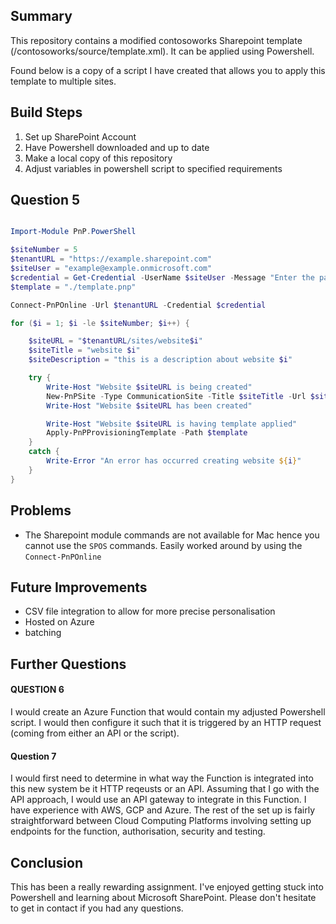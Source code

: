 ## Summary 

This repository contains a modified contosoworks Sharepoint template (/contosoworks/source/template.xml). It can be applied using Powershell.

Found below is a copy of a script I have created that allows you to apply this template to multiple sites.

## Build Steps

1. Set up SharePoint Account
2. Have Powershell downloaded and up to date
3. Make a local copy of this repository
4. Adjust variables in powershell script to specified requirements

## Question 5

```ps1

Import-Module PnP.PowerShell

$siteNumber = 5
$tenantURL = "https://example.sharepoint.com"
$siteUser = "example@example.onmicrosoft.com"
$credential = Get-Credential -UserName $siteUser -Message "Enter the password for the SharePoint site"
$template = "./template.pnp"

Connect-PnPOnline -Url $tenantURL -Credential $credential

for ($i = 1; $i -le $siteNumber; $i++) {

    $siteURL = "$tenantURL/sites/website$i"
    $siteTitle = "website $i"
    $siteDescription = "this is a description about website $i"

    try {
        Write-Host "Website $siteURL is being created"
        New-PnPSite -Type CommunicationSite -Title $siteTitle -Url $siteURL -Owner $siteUser -Description $siteDescription
        Write-Host "Website $siteURL has been created"

        Write-Host "Website $siteURL is having template applied"
        Apply-PnPProvisioningTemplate -Path $template
    }
    catch {
        Write-Error "An error has occurred creating website ${i}"
    }
}

```

## Problems

* The Sharepoint module commands are not available for Mac hence you cannot use the `SPOS` commands. Easily worked around by using the `Connect-PnPOnline`

## Future Improvements

* CSV file integration to allow for more precise personalisation
* Hosted on Azure
* batching

## Further Questions

#### QUESTION 6

I would create an Azure Function that would contain my adjusted Powershell script. I would then configure it such that it is triggered by an HTTP request (coming from either an API or the script).

#### Question 7

I would first need to determine in what way the Function is integrated into this new system be it HTTP reqeusts or an API. Assuming that I go with the API approach, I would use an API gateway to integrate in this Function. I have experience with AWS, GCP and Azure. The rest of the set up is fairly straightforward between Cloud Computing Platforms involving setting up endpoints for the function, authorisation, security and testing.

## Conclusion

This has been a really rewarding assignment. I've enjoyed getting stuck into Powershell and learning about Microsoft SharePoint. Please don't hesitate to get in contact if you had any questions.
